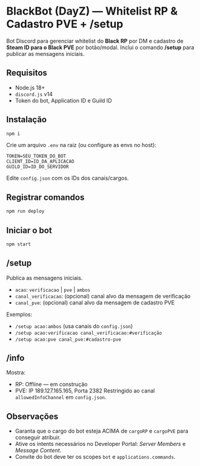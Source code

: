 # BlackBot (DayZ) — Whitelist RP & Cadastro PVE + /setup

Bot Discord para gerenciar whitelist do **Black RP** por DM e cadastro de **Steam ID para o Black PVE** por botão/modal.
Inclui o comando **/setup** para publicar as mensagens iniciais.

## Requisitos
- Node.js 18+
- `discord.js` v14
- Token do bot, Application ID e Guild ID

## Instalação
```bash
npm i
```

Crie um arquivo `.env` na raiz (ou configure as envs no host):
```env
TOKEN=SEU_TOKEN_DO_BOT
CLIENT_ID=ID_DA_APLICACAO
GUILD_ID=ID_DO_SERVIDOR
```

Edite `config.json` com os IDs dos canais/cargos.

## Registrar comandos
```bash
npm run deploy
```

## Iniciar o bot
```bash
npm start
```

## /setup
Publica as mensagens iniciais.
- `acao`: `verificacao` | `pve` | `ambos`
- `canal_verificacao`: (opcional) canal alvo da mensagem de verificação
- `canal_pve`: (opcional) canal alvo da mensagem de cadastro PVE

Exemplos:
- `/setup acao:ambos` (usa canais do `config.json`)
- `/setup acao:verificacao canal_verificacao:#verificação`
- `/setup acao:pve canal_pve:#cadastro-pve`

## /info
Mostra:
- RP: Offline — em construção
- PVE: IP 189.127.165.165, Porta 2382
Restringido ao canal `allowedInfoChannel` em `config.json`.

## Observações
- Garanta que o cargo do bot esteja ACIMA de `cargoRP` e `cargoPVE` para conseguir atribuir.
- Ative os intents necessários no Developer Portal: *Server Members* e *Message Content*.
- Convite do bot deve ter os scopes `bot` e `applications.commands`.

